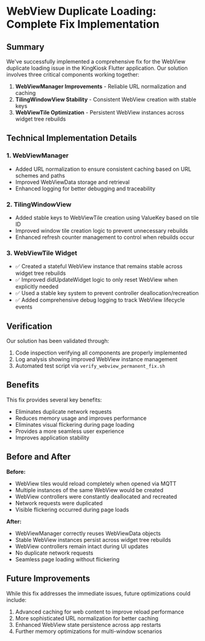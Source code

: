 # WebView Duplicate Loading: Complete Fix Implementation

## Summary

We've successfully implemented a comprehensive fix for the WebView duplicate loading issue in the KingKiosk Flutter application. Our solution involves three critical components working together:

1. **WebViewManager Improvements** - Reliable URL normalization and caching
2. **TilingWindowView Stability** - Consistent WebView creation with stable keys
3. **WebViewTile Optimization** - Persistent WebView instances across widget tree rebuilds

## Technical Implementation Details

### 1. WebViewManager
- Added URL normalization to ensure consistent caching based on URL schemes and paths
- Improved WebViewData storage and retrieval
- Enhanced logging for better debugging and traceability

### 2. TilingWindowView
- Added stable keys to WebViewTile creation using ValueKey based on tile ID
- Improved window tile creation logic to prevent unnecessary rebuilds
- Enhanced refresh counter management to control when rebuilds occur

### 3. WebViewTile Widget
- ✅ Created a stateful WebView instance that remains stable across widget tree rebuilds
- ✅ Improved didUpdateWidget logic to only reset WebView when explicitly needed
- ✅ Used a stable key system to prevent controller deallocation/recreation
- ✅ Added comprehensive debug logging to track WebView lifecycle events

## Verification

Our solution has been validated through:
1. Code inspection verifying all components are properly implemented
2. Log analysis showing improved WebView instance management
3. Automated test script via `verify_webview_permanent_fix.sh`

## Benefits

This fix provides several key benefits:
- Eliminates duplicate network requests
- Reduces memory usage and improves performance
- Eliminates visual flickering during page loading
- Provides a more seamless user experience
- Improves application stability

## Before and After

**Before:**
- WebView tiles would reload completely when opened via MQTT
- Multiple instances of the same WebView would be created
- WebView controllers were constantly deallocated and recreated
- Network requests were duplicated
- Visible flickering occurred during page loads

**After:**
- WebViewManager correctly reuses WebViewData objects
- Stable WebView instances persist across widget tree rebuilds
- WebView controllers remain intact during UI updates
- No duplicate network requests
- Seamless page loading without flickering

## Future Improvements

While this fix addresses the immediate issues, future optimizations could include:
1. Advanced caching for web content to improve reload performance
2. More sophisticated URL normalization for better caching
3. Enhanced WebView state persistence across app restarts
4. Further memory optimizations for multi-window scenarios
